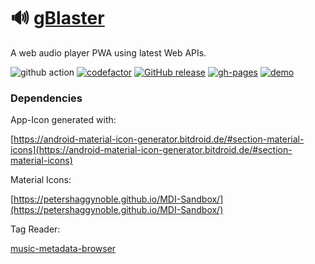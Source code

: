 # 🔊 **[gBlaster](https://github.com/motabass/gblaster/blob/master/apps/gblaster/README.md)**

A web audio player PWA using latest Web APIs.

![github action](https://github.com/motabass/gblaster/actions/workflows/build.yml/badge.svg)
[![codefactor](https://www.codefactor.io/repository/github/motabass/gblaster/badge)](https://www.codefactor.io/repository/github/motabass/gblaster)
[![GitHub release](https://img.shields.io/github/release/motabass/gblaster.svg)](https://GitHub.com/motabass/gblaster/releases/)
[![gh-pages](https://img.shields.io/badge/github-pages-blue.svg)](https://motabass.github.io/gblaster/)
[![demo](https://img.shields.io/badge/demo-online-green.svg)](https://gblaster-player.firebaseapp.com)

### Dependencies

App-Icon generated with:

[https://android-material-icon-generator.bitdroid.de/#section-material-icons](https://android-material-icon-generator.bitdroid.de/#section-material-icons)

Material Icons:

[https://petershaggynoble.github.io/MDI-Sandbox/](https://petershaggynoble.github.io/MDI-Sandbox/)

Tag Reader:

[music-metadata-browser](https://github.com/Borewit/music-metadata-browser)
